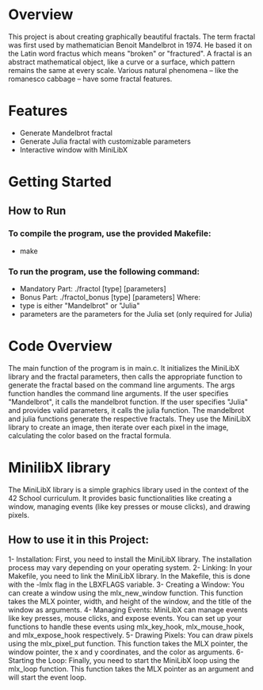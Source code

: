 # Overview
This project is about creating graphically beautiful fractals.
The term fractal was first used by mathematician Benoit Mandelbrot in 1974. He based
it on the Latin word fractus which means "broken" or "fractured".
A fractal is an abstract mathematical object, like a curve or a surface, which pattern
remains the same at every scale.
Various natural phenomena – like the romanesco cabbage – have some fractal features.
# Features
  * Generate Mandelbrot fractal
  * Generate Julia fractal with customizable parameters
  * Interactive window with MiniLibX

# Getting Started
## How to Run

### To compile the program, use the provided Makefile:
 * make
### To run the program, use the following command:
 * Mandatory Part: ./fractol [type] [parameters]
 * Bonus Part: ./fractol_bonus [type] [parameters]
Where:
  * type is either "Mandelbrot" or "Julia"
  * parameters are the parameters for the Julia set (only required for Julia)
# Code Overview
The main function of the program is in main.c. It initializes the MiniLibX library and the fractal parameters, then calls the appropriate function to generate the fractal based on the command line arguments.
The args function handles the command line arguments. If the user specifies "Mandelbrot", it calls the mandelbrot function. If the user specifies "Julia" and provides valid parameters, it calls the julia function.
The mandelbrot and julia functions generate the respective fractals. They use the MiniLibX library to create an image, then iterate over each pixel in the image, calculating the color based on the fractal formula.

# MinilibX library
The MiniLibX library is a simple graphics library used in the context of the 42 School curriculum. It provides basic functionalities like creating a window, managing events (like key presses or mouse clicks), and drawing pixels.
## How to use it in this Project: 
  1- Installation: First, you need to install the MiniLibX library. The installation process may vary depending on your operating system.
  2- Linking: In your Makefile, you need to link the MiniLibX library. In the Makefile, this is done with the -lmlx flag in the LBXFLAGS variable.
  3- Creating a Window: You can create a window using the mlx_new_window function. This function takes the MLX pointer, width, and height of the window, and the title of the window as arguments.
  4- Managing Events: MiniLibX can manage events like key presses, mouse clicks, and expose events. You can set up your functions to handle these events using mlx_key_hook, mlx_mouse_hook, and mlx_expose_hook respectively.
  5- Drawing Pixels: You can draw pixels using the mlx_pixel_put function. This function takes the MLX pointer, the window pointer, the x and y coordinates, and the color as arguments.
  6- Starting the Loop: Finally, you need to start the MiniLibX loop using the mlx_loop function. This function takes the MLX pointer as an argument and will start the event loop.
